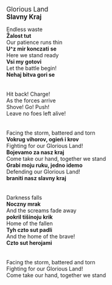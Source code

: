 <big>Glorious Land<br>
<b>Slavny Kraj</big></b>


Endless waste<br>
**Žalost tut** <br>
Our patience runs thin<br>
**U^z  mir konczati se**<br>
Here we stand ready<br>
**Vsi my gotovi**<br>
Let the battle begin!<br>
**Nehaj bitva gori se**<br>
<br><br>
Hit back! Charge!<br>
As the forces arrive<br>
Shove! Go! Push!<br>
Leave no foes left alive!<br>
<br><br>
Facing the storm, battered and torn<br>
**Vokrug vihorov, ogień i krov** <br>
Fighting for our Glorious Land!<br>
**Bojevamo za nasz kraj**<br>
Come take our hand, together we stand<br>
**Grabi moju ruku, jedno idemo**<br>
Defending our Glorious Land!<br>
**braniti nasz slavny kraj**<br>
<br><br>
Darkness falls<br>
**Noczny mrak**<br>
And the screams fade away<br>
**pokril tišinoju krik**<br>
Home of the fallen<br>
**Tyh czto sut padli**<br>
And the home of the brave!<br>
**Czto sut herojami**<br>
<br><br>
Facing the storm, battered and torn<br>
Fighting for our Glorious Land!<br>
Come take our hand, together we stand<br>


